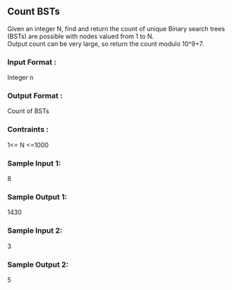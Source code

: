 ## Count BSTs
Given an integer N, find and return the count of unique Binary search trees (BSTs) are possible with nodes valued from 1 to N.<br>
Output count can be very large, so return the count modulo 10^9+7.
### Input Format :
Integer n 
### Output Format :
Count of BSTs
### Contraints :
1<= N <=1000
### Sample Input 1:
8
### Sample Output 1:
1430
### Sample Input 2:
3
### Sample Output 2:
5
